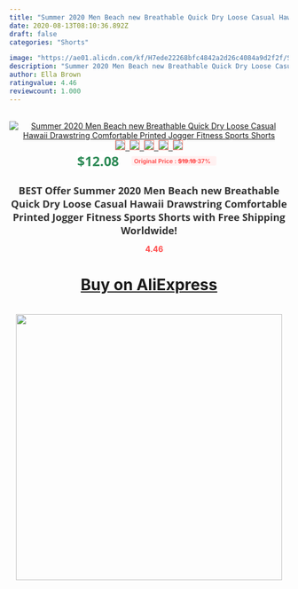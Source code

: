 ```yaml
---
title: "Summer 2020 Men Beach new Breathable Quick Dry Loose Casual Hawaii Drawstring Comfortable Printed Jogger Fitness Sports Shorts"
date: 2020-08-13T08:10:36.892Z
draft: false
categories: "Shorts"

image: "https://ae01.alicdn.com/kf/H7ede22268bfc4842a2d26c4084a9d2f2f/Summer-2020-Men-Beach-new-Breathable-Quick-Dry-Loose-Casual-Hawaii-Drawstring-Comfortable-Printed-Jogger-Fitness.jpg"
description: "Summer 2020 Men Beach new Breathable Quick Dry Loose Casual Hawaii Drawstring Comfortable Printed Jogger Fitness Sports Shorts"
author: Ella Brown
ratingvalue: 4.46
reviewcount: 1.000
---
```

<br>
<div style="text-align: center;">
<a href="https://s.click.aliexpress.com/e/_9wS341" target="_blank" rel="nofollow noopener noreferrer"><img alt="Summer 2020 Men Beach new Breathable Quick Dry Loose Casual Hawaii Drawstring Comfortable Printed Jogger Fitness Sports Shorts" class="magnifier-image" src="https://ae01.alicdn.com/kf/H7ede22268bfc4842a2d26c4084a9d2f2f/Summer-2020-Men-Beach-new-Breathable-Quick-Dry-Loose-Casual-Hawaii-Drawstring-Comfortable-Printed-Jogger-Fitness.jpg_640x640.jpg">
<br>
<img style="border:1px solid salmon" src="https://ae01.alicdn.com/kf/H7ede22268bfc4842a2d26c4084a9d2f2f/Summer-2020-Men-Beach-new-Breathable-Quick-Dry-Loose-Casual-Hawaii-Drawstring-Comfortable-Printed-Jogger-Fitness.jpg_120x120.jpg">&nbsp;&nbsp;<img style="border:1px solid salmon" src="https://ae01.alicdn.com/kf/Hb7f4aa0764b641d7af15f6afb48b24c4r/Summer-2020-Men-Beach-new-Breathable-Quick-Dry-Loose-Casual-Hawaii-Drawstring-Comfortable-Printed-Jogger-Fitness.jpg_120x120.jpg">&nbsp;&nbsp;<img style="border:1px solid salmon" src="https://ae01.alicdn.com/kf/Hff859fbdbae1420084040c55efb89c293/Summer-2020-Men-Beach-new-Breathable-Quick-Dry-Loose-Casual-Hawaii-Drawstring-Comfortable-Printed-Jogger-Fitness.jpg_120x120.jpg">&nbsp;&nbsp;<img style="border:1px solid salmon" src="https://ae01.alicdn.com/kf/H3b6c507c82a14591ade2b8c45c817b1d3/Summer-2020-Men-Beach-new-Breathable-Quick-Dry-Loose-Casual-Hawaii-Drawstring-Comfortable-Printed-Jogger-Fitness.jpg_120x120.jpg">&nbsp;&nbsp;<img style="border:1px solid salmon" src="https://ae01.alicdn.com/kf/H5f21337a18f6424bbce38d3e1a124169x/Summer-2020-Men-Beach-new-Breathable-Quick-Dry-Loose-Casual-Hawaii-Drawstring-Comfortable-Printed-Jogger-Fitness.jpg_120x120.jpg"></a></div><br0>
<div style="text-align: center;"><span style="background-color: white; border: 0px; box-sizing: border-box; color: seagreen; display: inline-block; font-family: &quot;open sans&quot; , &quot;arial&quot; , &quot;helvetica&quot; , sans-serif , &quot;heiti&quot;; font-size: 24px; font-stretch: inherit; font-weight: 700; line-height: inherit; margin: 0px 10px 0px 0px; padding: 0px; vertical-align: middle;">$12.08 </span>
<span style="background: rgb(255 , 241 , 241); border-radius: 3px; border: 0px; box-sizing: border-box; color: #ff4747; display: inline-block; font-family: inherit; font-size: 12px; font-stretch: inherit; font-style: inherit; font-variant: inherit; font-weight: 600; line-height: inherit; margin: 0px; padding: 2px 5px; transform: scale(0.9); vertical-align: middle;">Original Price : <b style="text-decoration: line-through;">$19.18 </b> 37%&nbsp;&nbsp;</span></div>
<h1 style="color: #333333; display: inline-block; font-family: &quot;open sans&quot; , &quot;arial&quot; , &quot;helvetica&quot; , sans-serif , &quot;heiti&quot;; font-size: 18px; font-stretch: inherit; font-weight: 700; text-align: center;">BEST Offer Summer 2020 Men Beach new Breathable Quick Dry Loose Casual Hawaii Drawstring Comfortable Printed Jogger Fitness Sports Shorts with Free Shipping Worldwide!</h1>
<div style="color: #ff4747; text-align: center;">
<img src="https://4.bp.blogspot.com/-M0ZcTcb-5uY/XleCXlxnR4I/AAAAAAAAAEc/OrjgMkXV1oMQFaCRZj5HQwOCBcu3w1FegCPcBGAYYCw/s1600/star.png" style="height: 15px;">&nbsp;<b>4.46</b></div>
<div class="button_cont" align="center"><a class="buynow_a" href="https://s.click.aliexpress.com/e/_9wS341" target="_blank" rel="nofollow noopener noreferrer"><H1>Buy on AliExpress</H1></a></div><br>
<div class="separator" style="clear: both; text-align: center;">
<img src="https://lh3.googleusercontent.com/-pTy5HemUv9M/XlePHvY0dAI/AAAAAAAAAE4/0nX5iRUoIWY8eMW9Dpxeirr157OZliDIgCLcBGAsYHQ/s1600/badge.gif" width="480">
</div>
